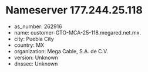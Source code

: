 # Nameserver 177.244.25.118

* as_number: 262916
* name: customer-GTO-MCA-25-118.megared.net.mx.
* city: Puebla City
* country: MX
* organization: Mega Cable, S.A. de C.V.
* version: Unknown
* dnssec: Unknown
